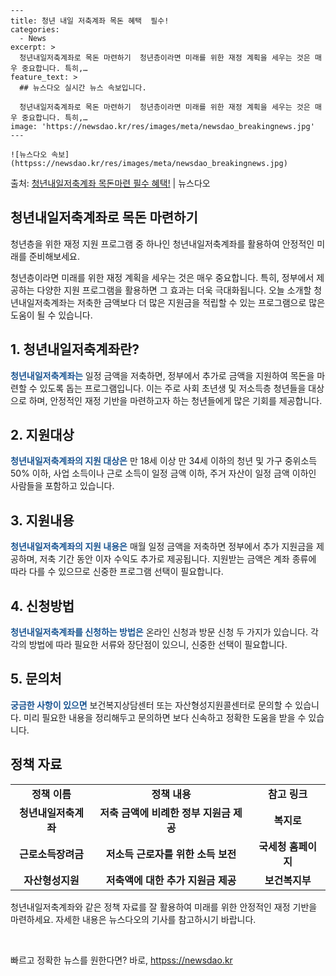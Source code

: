     ---
    title: 청년 내일 저축계좌 목돈 혜택  필수!
    categories:
      - News
    excerpt: >
      청년내일저축계좌로 목돈 마련하기  청년층이라면 미래를 위한 재정 계획을 세우는 것은 매우 중요합니다. 특히,…
    feature_text: >
      ## 뉴스다오 실시간 뉴스 속보입니다.
    
      청년내일저축계좌로 목돈 마련하기  청년층이라면 미래를 위한 재정 계획을 세우는 것은 매우 중요합니다. 특히,…
    image: 'https://newsdao.kr/res/images/meta/newsdao_breakingnews.jpg'
    ---
    
    ![뉴스다오 속보](httpss://newsdao.kr/res/images/meta/newsdao_breakingnews.jpg)

<p>출처: <a href="httpss://newsdao.kr/4438" rel="dofollow">청년내일저축계좌 목돈마련 필수 혜택!</a> | 뉴스다오</p>

<h2 data-ke-size="size26">청년내일저축계좌로 목돈 마련하기</h2>
청년층을 위한 재정 지원 프로그램 중 하나인 청년내일저축계좌를 활용하여 안정적인 미래를 준비해보세요.

<p data-ke-size="size16">청년층이라면 미래를 위한 재정 계획을 세우는 것은 매우 중요합니다. 특히, 정부에서 제공하는 다양한 지원 프로그램을 활용하면 그 효과는 더욱 극대화됩니다. 오늘 소개할 청년내일저축계좌는 저축한 금액보다 더 많은 지원금을 적립할 수 있는 프로그램으로 많은 도움이 될 수 있습니다.</p>

<h2 data-ke-size="size24">1. 청년내일저축계좌란?</h2>
<b><span style="color: #1a5490;">청년내일저축계좌는</span></b> 일정 금액을 저축하면, 정부에서 추가로 금액을 지원하여 목돈을 마련할 수 있도록 돕는 프로그램입니다. 이는 주로 사회 초년생 및 저소득층 청년들을 대상으로 하며, 안정적인 재정 기반을 마련하고자 하는 청년들에게 많은 기회를 제공합니다.

<h2 data-ke-size="size24">2. 지원대상</h2>
<b><span style="color: #1a5490;">청년내일저축계좌의 지원 대상은</span></b> 만 18세 이상 만 34세 이하의 청년 및 가구 중위소득 50% 이하, 사업 소득이나 근로 소득이 일정 금액 이하, 주거 자산이 일정 금액 이하인 사람들을 포함하고 있습니다.

<h2 data-ke-size="size24">3. 지원내용</h2>
<b><span style="color: #1a5490;">청년내일저축계좌의 지원 내용은</span></b> 매월 일정 금액을 저축하면 정부에서 추가 지원금을 제공하며, 저축 기간 동안 이자 수익도 추가로 제공됩니다. 지원받는 금액은 계좌 종류에 따라 다를 수 있으므로 신중한 프로그램 선택이 필요합니다.

<h2 data-ke-size="size24">4. 신청방법</h2>
<b><span style="color: #1a5490;">청년내일저축계좌를 신청하는 방법은</span></b> 온라인 신청과 방문 신청 두 가지가 있습니다. 각각의 방법에 따라 필요한 서류와 장단점이 있으니, 신중한 선택이 필요합니다.

<h2 data-ke-size="size24">5. 문의처</h2>
<b><span style="color: #1a5490;">궁금한 사항이 있으면</span></b> 보건복지상담센터 또는 자산형성지원콜센터로 문의할 수 있습니다. 미리 필요한 내용을 정리해두고 문의하면 보다 신속하고 정확한 도움을 받을 수 있습니다.

<h2 data-ke-size="size24">정책 자료</h2>
<table>
	<tr>
		<td style="text-align: center; height: 17px;"><b>정책 이름</b></td>
		<td style="text-align: center; height: 17px;"><b>정책 내용</b></td>
		<td style="text-align: center; height: 17px;"><b>참고 링크</b></td>
	</tr>
	<tr>
		<td style="text-align: center; height: 17px;"><b>청년내일저축계좌</b></td>
		<td style="text-align: center; height: 17px;"><b>저축 금액에 비례한 정부 지원금 제공</b></td>
		<td style="text-align: center; height: 17px;"><b>복지로</b></td>
	</tr>
	<tr>
		<td style="text-align: center; height: 17px;"><b>근로소득장려금</b></td>
		<td style="text-align: center; height: 17px;"><b>저소득 근로자를 위한 소득 보전</b></td>
		<td style="text-align: center; height: 17px;"><b>국세청 홈페이지</b></td>
	</tr>
	<tr>
		<td style="text-align: center; height: 17px;"><b>자산형성지원</b></td>
		<td style="text-align: center; height: 17px;"><b>저축액에 대한 추가 지원금 제공</b></td>
		<td style="text-align: center; height: 17px;"><b>보건복지부</b></td>
	</tr>
</table>

<p data-ke-size="size16">청년내일저축계좌와 같은 정책 자료를 잘 활용하여 미래를 위한 안정적인 재정 기반을 마련하세요. 자세한 내용은 뉴스다오의 기사를 참고하시기 바랍니다.</p>
<p data-ke-size="size16">&nbsp;</p> 

빠르고 정확한 뉴스를 원한다면? 바로, <a href="httpss://newsdao.kr" rel="dofollow">httpss://newsdao.kr</a>


    
